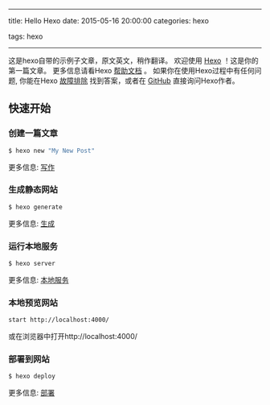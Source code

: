 
---
title: Hello Hexo
date: 2015-05-16 20:00:00
categories: hexo

tags: hexo

---
这是hexo自带的示例子文章，原文英文，稍作翻译。
欢迎使用 [Hexo](http://hexo.io/) ！这是你的第一篇文章。 更多信息请看Hexo [帮助文档](http://hexo.io/docs/) 。 如果你在使用Hexo过程中有任何问题, 你能在Hexo [故障排除](http://hexo.io/docs/troubleshooting.html) 找到答案，或者在 [GitHub](https://github.com/hexojs/hexo/issues) 直接询问Hexo作者。

## 快速开始

### 创建一篇文章

``` bash
$ hexo new "My New Post"
```

更多信息: [写作](http://hexo.io/docs/writing.html)

### 生成静态网站

``` bash
$ hexo generate
```

更多信息: [生成](http://hexo.io/docs/generating.html)

### 运行本地服务

``` bash
$ hexo server
```
更多信息: [本地服务](http://hexo.io/docs/server.html)


### 本地预览网站

``` bash
start http://localhost:4000/
```
或在浏览器中打开http://localhost:4000/

### 部署到网站

``` bash
$ hexo deploy
```

更多信息: [部署](http://hexo.io/docs/deployment.html)
